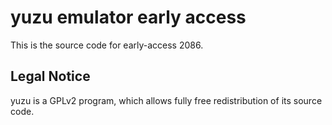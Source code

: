 yuzu emulator early access
=============

This is the source code for early-access 2086.

## Legal Notice

yuzu is a GPLv2 program, which allows fully free redistribution of its source code.